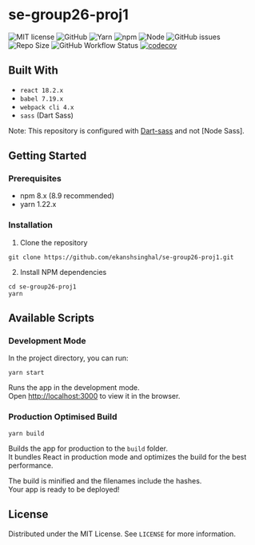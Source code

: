 # se-group26-proj1

![MIT license](https://img.shields.io/badge/License-MIT-green.svg)
![GitHub](https://img.shields.io/badge/Language-JavaScript-blue.svg)
![Yarn](https://img.shields.io/badge/Yarn-v1.22.19-yellow.svg)
![npm](https://img.shields.io/badge/npm-v8.9.0-yellow.svg)
![Node](https://img.shields.io/badge/node-v16.15.1-yellow.svg)
![GitHub issues](https://img.shields.io/github/issues/ekanshsinghal/se-group26-proj1)
![Repo Size](https://img.shields.io/github/repo-size/ekanshsinghal/se-group26-proj1?color=brightgreen)
![GitHub Workflow Status](https://img.shields.io/github/workflow/status/ekanshsinghal/se-group26-proj1/frontend-build)
[![codecov](https://codecov.io/github/ekanshsinghal/se-group26-proj1/branch/main/graph/badge.svg?token=fHCWUMUXXr)](https://codecov.io/github/ekanshsinghal/se-group26-proj1)

## Built With

-   `react 18.2.x`
-   `babel 7.19.x`
-   `webpack cli 4.x`
-   `sass` (Dart Sass)

Note: This repository is configured with [Dart-sass](https://github.com/sass/dart-sass) and not [Node Sass].

## Getting Started

### Prerequisites

-   npm 8.x (8.9 recommended)
-   yarn 1.22.x

### Installation

1. Clone the repository

```
git clone https://github.com/ekanshsinghal/se-group26-proj1.git
```

2. Install NPM dependencies

```
cd se-group26-proj1
yarn
```

## Available Scripts

### Development Mode

In the project directory, you can run:

```
yarn start
```

Runs the app in the development mode.\
Open [http://localhost:3000](http://localhost:3000) to view it in the browser.

### Production Optimised Build

```
yarn build
```

Builds the app for production to the `build` folder.\
It bundles React in production mode and optimizes the build for the best performance.

The build is minified and the filenames include the hashes.\
Your app is ready to be deployed!

## License

Distributed under the MIT License. See `LICENSE` for more information.
